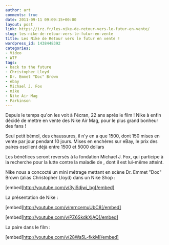 ```yaml
---
author: art
comments: true
date: 2011-09-11 09:09:15+00:00
layout: post
link: https://irz.fr/les-nike-de-retour-vers-le-futur-en-vente/
slug: les-nike-de-retour-vers-le-futur-en-vente
title: Les Nike de Retour vers le futur en vente !
wordpress_id: 1438448392
categories:
- Video
- WTF
tags:
- back to the future
- Christopher Lloyd
- Dr. Emmet "Doc" Brown
- ebay
- Michael J. Fox
- nike
- Nike Air Mag
- Parkinson
---
```


Depuis le temps qu'on les voit à l'écran, 22 ans après le film ! Nike à enfin décidé de mettre en vente des Nike Air Mag, pour le plus grand bonheur des fans !

Seul petit bémol, des chaussures, il n'y en a que 1500, dont 150 mises en vente par jour pendant 10 jours. Mises en enchères sur eBay, le prix des paires oscillent déjà entre 1500 et 5000 dollars

Les bénéfices seront reversés à la fondation Michael J. Fox, qui participe à la recherche pour la lutte contre la maladie de , dont il est lui-même atteint.

Nike nous a concocté un mini métrage mettant en scène Dr. Emmet "Doc" Brown (alias Christopher Lloyd) dans un Nike Shop :

[embed]http://youtube.com/v/3yiSdjwi_bg[/embed]

La présentation de Nike :

[embed]http://youtube.com/v/mrncemuUbC8[/embed]

[embed]http://youtube.com/v/PZ6SkdkXjAQ[/embed]

La paire dans le film :

[embed]http://youtube.com/v/28Wa5L-fkkM[/embed]
